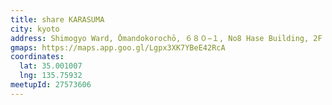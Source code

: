 ```yaml
---
title: share KARASUMA
city: kyoto
address: Shimogyo Ward, Ōmandokorochō, ６８０−１, No8 Hase Building, 2F 3F（受付
gmaps: https://maps.app.goo.gl/Lgpx3XK7YBeE42RcA
coordinates:
  lat: 35.001007
  lng: 135.75932
meetupId: 27573606
---
```


